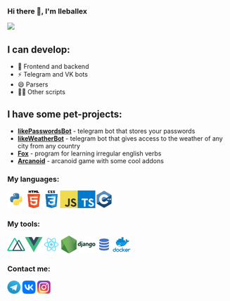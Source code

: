 ### Hi there 👋, I'm lleballex

![](https://komarev.com/ghpvc/?username=lleballex&color=blueviolet)

## I can develop:

- 💪 Frontend and backend
- ⚡ Telegram and VK bots
- 😄 Parsers
- 🤹🏽 Other scripts

## I have some pet-projects:

- **[likePasswordsBot](https://t.me/likePasswordsBot)** - telegram bot that stores your passwords
- **[likeWeatherBot](https://t.me/likeWeatherBot)** - telegram bot that gives access to the weather of any city from any country
- **[Fox](https://github.com/lleballex/fox)** - program for learning irregular english verbs
- **[Arcanoid](https://github.com/lleballex/fox)** - arcanoid game with some cool addons

### My languages:

<img width="40px" align="left" title="Python" src="https://raw.githubusercontent.com/github/explore/main/topics/python/python.png">
<img width="40px" align="left" title="HTML" src="https://raw.githubusercontent.com/github/explore/main/topics/html/html.png">
<img width="40px" align="left" title="CSS" src="https://raw.githubusercontent.com/github/explore/main/topics/css/css.png">
<img width="40px" align="left" title="JavaScript" src="https://raw.githubusercontent.com/github/explore/main/topics/javascript/javascript.png">
<img width="40px" align="left" title="TypeScript" src="https://raw.githubusercontent.com/github/explore/main/topics/typescript/typescript.png">
<img width="40px" title="C++" src="https://raw.githubusercontent.com/github/explore/main/topics/cpp/cpp.png">

### My tools:

<img width="40px" align="left" title="Nuxt" src="https://raw.githubusercontent.com/github/explore/main/topics/nuxt/nuxt.png">
<img width="40px" align="left" title="Vue" src="https://raw.githubusercontent.com/github/explore/main/topics/vue/vue.png">
<img width="40px" align="left" title="React" src="https://raw.githubusercontent.com/github/explore/main/topics/react/react.png">
<img width="40px" align="left" title="NodeJS" src="https://raw.githubusercontent.com/github/explore/main/topics/nodejs/nodejs.png">
<img width="40px" align="left" title="Django" src="https://raw.githubusercontent.com/github/explore/main/topics/django/django.png">
<img width="40px" align="left" title="SQL" src="https://raw.githubusercontent.com/github/explore/main/topics/sql/sql.png">
<img width="40px" title="Docker" src="https://raw.githubusercontent.com/github/explore/main/topics/docker/docker.png">


### Contact me:

[<img width="30px" title="lleballex | Telegram" src="https://raw.githubusercontent.com/github/explore/main/topics/telegram/telegram.png">](https://t.me/lleballex)
[<img width="30px" title="lleballex | VK" src="https://raw.githubusercontent.com/github/explore/main/topics/vk/vk.png">](https://vk.com/lleballex)
[<img width="30px" title="lleballex | Instagram" src="https://raw.githubusercontent.com/github/explore/main/topics/instagram/instagram.png">](https://instagram.com/lleballex)
